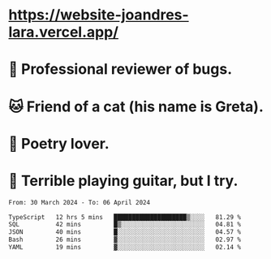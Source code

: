 # https://website-joandres-lara.vercel.app/
# 🐛 Professional reviewer of bugs.
# 🐱 Friend of a cat (his name is Greta).
# 📜 Poetry lover.
# 🎸 Terrible playing guitar, but I try.

<!--START_SECTION:waka-->

```txt
From: 30 March 2024 - To: 06 April 2024

TypeScript   12 hrs 5 mins   ████████████████████▒░░░░   81.29 %
SQL          42 mins         █▒░░░░░░░░░░░░░░░░░░░░░░░   04.81 %
JSON         40 mins         █░░░░░░░░░░░░░░░░░░░░░░░░   04.57 %
Bash         26 mins         ▓░░░░░░░░░░░░░░░░░░░░░░░░   02.97 %
YAML         19 mins         ▓░░░░░░░░░░░░░░░░░░░░░░░░   02.14 %
```

<!--END_SECTION:waka-->

